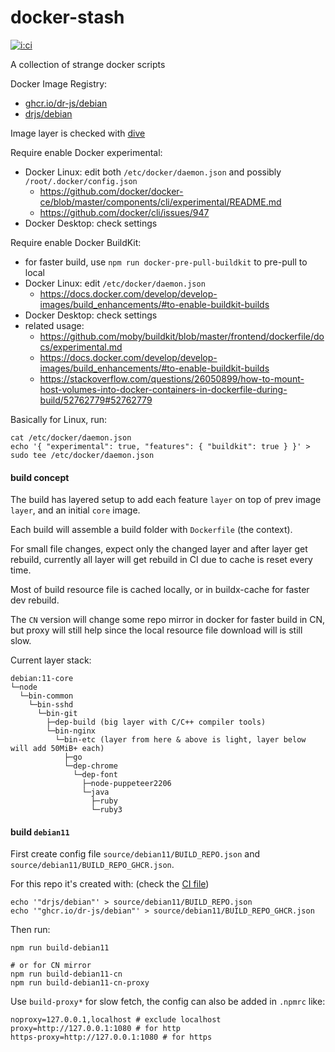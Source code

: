 # docker-stash

[![i:ci]][l:ci]

A collection of strange docker scripts

[i:ci]: https://github.com/dr-js/docker-stash/workflows/ci-test/badge.svg
[l:ci]: https://github.com/dr-js/docker-stash/actions?query=workflow:ci-test

[//]: # (NON_PACKAGE_CONTENT)

Docker Image Registry:
- [ghcr.io/dr-js/debian](https://ghcr.io/dr-js/debian)
- [drjs/debian](https://hub.docker.com/r/drjs/debian)

Image layer is checked with [dive](https://github.com/wagoodman/dive)

Require enable Docker experimental:
- Docker Linux: edit both `/etc/docker/daemon.json` and possibly `/root/.docker/config.json`
  - https://github.com/docker/docker-ce/blob/master/components/cli/experimental/README.md
  - https://github.com/docker/cli/issues/947
- Docker Desktop: check settings

Require enable Docker BuildKit:
- for faster build, use `npm run docker-pre-pull-buildkit` to pre-pull to local
- Docker Linux: edit `/etc/docker/daemon.json`
  - https://docs.docker.com/develop/develop-images/build_enhancements/#to-enable-buildkit-builds
- Docker Desktop: check settings
- related usage:
  - https://github.com/moby/buildkit/blob/master/frontend/dockerfile/docs/experimental.md
  - https://docs.docker.com/develop/develop-images/build_enhancements/#to-enable-buildkit-builds
  - https://stackoverflow.com/questions/26050899/how-to-mount-host-volumes-into-docker-containers-in-dockerfile-during-build/52762779#52762779

Basically for Linux, run:
```shell
cat /etc/docker/daemon.json
echo '{ "experimental": true, "features": { "buildkit": true } }' > sudo tee /etc/docker/daemon.json
```

#### build concept

The build has layered setup to add each feature `layer` on top of prev image `layer`,
  and an initial `core` image.

Each build will assemble a build folder with `Dockerfile` (the context).

For small file changes, expect only the changed layer and after layer get rebuild,
  currently all layer will get rebuild in CI due to cache is reset every time.

Most of build resource file is cached locally,
  or in buildx-cache for faster dev rebuild.

The `CN` version will change some repo mirror in docker for faster build in CN,
  but proxy will still help since the local resource file download will is still slow.

Current layer stack:
```
debian:11-core
└─node
  └─bin-common
    └─bin-sshd
      └─bin-git
        ├─dep-build (big layer with C/C++ compiler tools)
        └─bin-nginx
          └─bin-etc (layer from here & above is light, layer below will add 50MiB+ each)
            ├─go
            └─dep-chrome
              └─dep-font
                ├─node-puppeteer2206
                └─java
                  ├─ruby
                  └─ruby3
```


#### build `debian11`

First create config file `source/debian11/BUILD_REPO.json`
  and `source/debian11/BUILD_REPO_GHCR.json`.

For this repo it's created with: (check the [CI file](.github/workflows/ci-tag-build.yml))
```
echo '"drjs/debian"' > source/debian11/BUILD_REPO.json
echo '"ghcr.io/dr-js/debian"' > source/debian11/BUILD_REPO_GHCR.json
```

Then run:
```shell script
npm run build-debian11

# or for CN mirror
npm run build-debian11-cn
npm run build-debian11-cn-proxy
```

Use `build-proxy*` for slow fetch, the config can also be added in `.npmrc` like:
```
noproxy=127.0.0.1,localhost # exclude localhost
proxy=http://127.0.0.1:1080 # for http
https-proxy=http://127.0.0.1:1080 # for https
```

